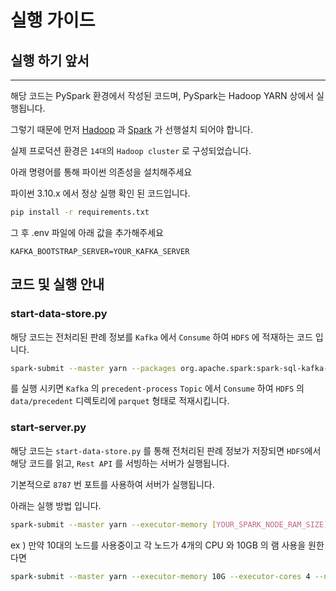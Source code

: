 # 실행 가이드

## 실행 하기 앞서

---

해당 코드는 PySpark 환경에서 작성된 코드며, PySpark는 Hadoop YARN 상에서 실행됩니다.

그렇기 때문에 먼저 [Hadoop](https://hadoop.apache.org/) 과 [Spark](https://spark.apache.org/) 가 선행설치 되어야 합니다.

실제 프로덕션 환경은 `14대`의 `Hadoop cluster` 로 구성되었습니다.

아래 명령어를 통해 파이썬 의존성을 설치해주세요

파이썬 3.10.x 에서 정상 실행 확인 된 코드입니다.

```sh
pip install -r requirements.txt
```

그 후 .env 파일에 아래 값을 추가해주세요

```
KAFKA_BOOTSTRAP_SERVER=YOUR_KAFKA_SERVER
```

## 코드 및 실행 안내

### start-data-store.py

해당 코드는 전처리된 판례 정보를 `Kafka` 에서 `Consume` 하여 `HDFS` 에 적재하는 코드 입니다.

```sh
spark-submit --master yarn --packages org.apache.spark:spark-sql-kafka-0-10_2.12:3.0.1 start-data-store.py
```

를 실행 시키면 `Kafka` 의 `precedent-process` `Topic` 에서 `Consume` 하여 `HDFS` 의 `data/precedent` 디렉토리에 `parquet` 형태로 적재시킵니다.

### start-server.py

해당 코드는 `start-data-store.py` 를 통해 전처리된 판례 정보가 저장되면 `HDFS`에서 해당 코드를 읽고, `Rest API` 를 서빙하는 서버가 실행됩니다.

기본적으로 `8787` 번 포트를 사용하여 서버가 실행됩니다.

아래는 실행 방법 입니다.

```sh
spark-submit --master yarn --executor-memory [YOUR_SPARK_NODE_RAM_SIZE] --executor-cores [YOUR_SPARK_NODE_CORE_SIZE] --num-executors [YOUR_SPARK_NODE_SIZE] start-server.py
```

ex ) 만약 10대의 노드를 사용중이고 각 노드가 4개의 CPU 와 10GB 의 램 사용을 원한다면

```sh
spark-submit --master yarn --executor-memory 10G --executor-cores 4 --num-executors 10 start-server.py
```
